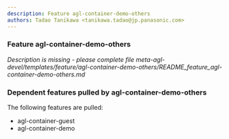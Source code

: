 ```yaml
---
description: Feature agl-container-demo-others
authors: Tadao Tanikawa <tanikawa.tadao@jp.panasonic.com>
---
```


### Feature agl-container-demo-others

*Description is missing - please complete file meta-agl-devel/templates/feature/agl-container-demo-others/README_feature_agl-container-demo-others.md*

### Dependent features pulled by agl-container-demo-others

The following features are pulled:

* agl-container-guest
* agl-container-demo

